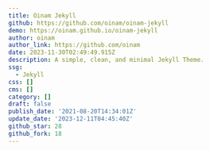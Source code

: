 ```yaml
---
title: Oinam Jekyll
github: https://github.com/oinam/oinam-jekyll
demo: https://oinam.github.io/oinam-jekyll
author: oinam
author_link: https://github.com/oinam
date: 2023-11-30T02:49:49.915Z
description: A simple, clean, and minimal Jekyll Theme.
ssg:
  - Jekyll
css: []
cms: []
category: []
draft: false
publish_date: '2021-08-20T14:34:01Z'
update_date: '2023-12-11T04:45:40Z'
github_star: 28
github_fork: 18
---
```

